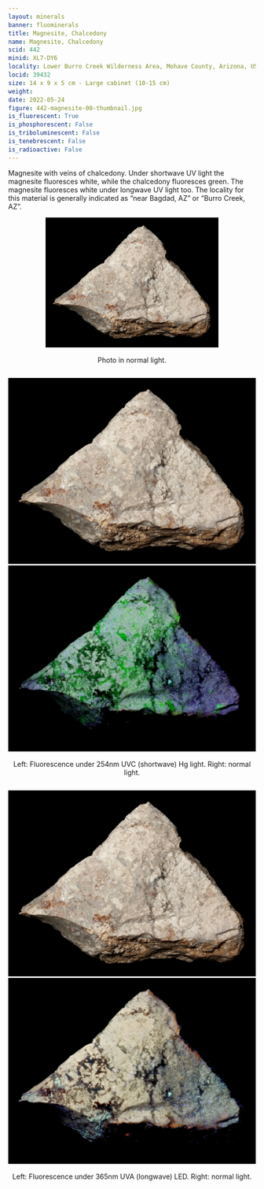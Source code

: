 ```yaml
---
layout: minerals
banner: fluominerals
title: Magnesite, Chalcedony
name: Magnesite, Chalcedony
scid: 442
minid: XL7-DY6
locality: Lower Burro Creek Wilderness Area, Mohave County, Arizona, USA
locid: 39432
size: 14 x 9 x 5 cm - Large cabinet (10-15 cm)
weight: 
date: 2022-05-24
figure: 442-magnesite-00-thumbnail.jpg
is_fluorescent: True
is_phosphorescent: False
is_triboluminescent: False
is_tenebrescent: False
is_radioactive: False
---
```

Magnesite with veins of chalcedony. Under shortwave UV light the magnesite fluoresces white, while the chalcedony fluoresces green. The magnesite fluoresces white under longwave UV light too.
The locality for this material is generally indicated as “near Bagdad, AZ” or “Burro Creek, AZ”.

<figure style='text-align:center; margin:0 auto; width:100%'>
 <img width='70%' src='/img/minerals/442-magnesite-01-visible.jpg'>
 <figcaption style='padding:1em 0 2em'>Photo in normal light.</figcaption>
</figure>

<figure style='text-align:center; margin:0 auto; width:100%;'>
 <div class='image-slider'>
  <img src='/img/minerals/442-magnesite-01-visible.jpg'>
  <div class='image-slider-image'>
   <img src='/img/minerals/442-magnesite-02-254hg.jpg'>
   <div class='image-slider-dot'></div>
  </div>
 </div>
 <figcaption style='padding:1em 0 2em'>Left: Fluorescence under 254nm UVC (shortwave) Hg light. Right: normal light.</figcaption>
</figure>

<figure style='text-align:center; margin:0 auto; width:100%;'>
 <div class='image-slider'>
  <img src='/img/minerals/442-magnesite-01-visible.jpg'>
  <div class='image-slider-image'>
   <img src='/img/minerals/442-magnesite-03-365led.jpg'>
   <div class='image-slider-dot'></div>
  </div>
 </div>
 <figcaption style='padding:1em 0 2em'>Left: Fluorescence under 365nm UVA (longwave) LED. Right: normal light.</figcaption>
</figure>

